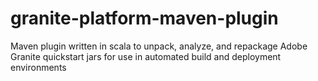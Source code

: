 granite-platform-maven-plugin
=============================

Maven plugin written in scala to unpack, analyze, and repackage Adobe Granite quickstart jars for use in automated build and deployment environments 